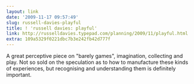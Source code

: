 ```yaml
---
layout: link
date: '2009-11-17 09:57:49'
slug: russell-davies-playful
title: ! 'russell davies: playful'
link: http://russelldavies.typepad.com/planning/2009/11/playful.html
extra: 109a5329f0221dbc7b3e242fb42d777f
---
```


A great perceptive piece on "barely games", imagination, collecting and play. Not so sold on the speculation as to how to manufacture these kinds of experiences, but recognising and understanding them is definitely important.
